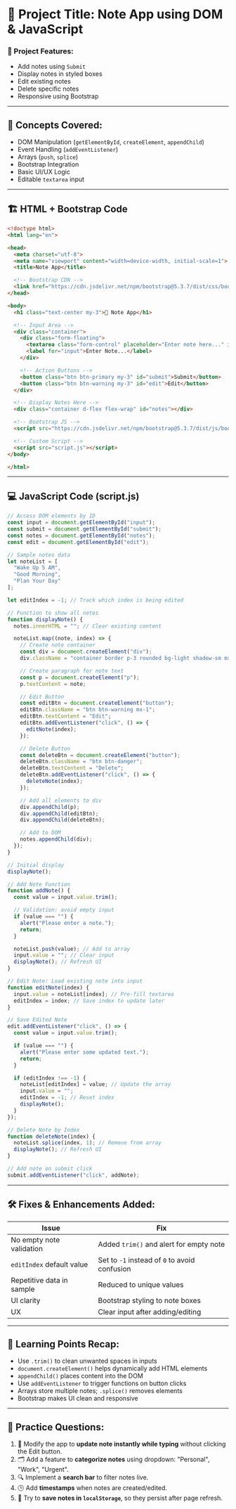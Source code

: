 

# 📝 Project Title: Note App using DOM & JavaScript

### 🔧 Project Features:

* Add notes using `Submit`
* Display notes in styled boxes
* Edit existing notes
* Delete specific notes
* Responsive using Bootstrap

---

## 🧠 Concepts Covered:

* DOM Manipulation (`getElementById`, `createElement`, `appendChild`)
* Event Handling (`addEventListener`)
* Arrays (`push`, `splice`)
* Bootstrap Integration
* Basic UI/UX Logic
* Editable `textarea` input

---

## 🏗️ HTML + Bootstrap Code

```html
<!doctype html>
<html lang="en">

<head>
  <meta charset="utf-8">
  <meta name="viewport" content="width=device-width, initial-scale=1">
  <title>Note App</title>

  <!-- Bootstrap CDN -->
  <link href="https://cdn.jsdelivr.net/npm/bootstrap@5.3.7/dist/css/bootstrap.min.css" rel="stylesheet">
</head>

<body>
  <h1 class="text-center my-3">📝 Note App</h1>

  <!-- Input Area -->
  <div class="container">
    <div class="form-floating">
      <textarea class="form-control" placeholder="Enter note here..." id="input" style="height: 100px"></textarea>
      <label for="input">Enter Note...</label>
    </div>

    <!-- Action Buttons -->
    <button class="btn btn-primary my-3" id="submit">Submit</button>
    <button class="btn btn-warning my-3" id="edit">Edit</button>
  </div>

  <!-- Display Notes Here -->
  <div class="container d-flex flex-wrap" id="notes"></div>

  <!-- Bootstrap JS -->
  <script src="https://cdn.jsdelivr.net/npm/bootstrap@5.3.7/dist/js/bootstrap.bundle.min.js"></script>

  <!-- Custom Script -->
  <script src="script.js"></script>
</body>

</html>
```

---

## 💻 JavaScript Code (script.js)

```js
// Access DOM elements by ID
const input = document.getElementById("input");
const submit = document.getElementById("submit");
const notes = document.getElementById("notes");
const edit = document.getElementById("edit");

// Sample notes data
let noteList = [
  "Wake Up 5 AM",
  "Good Morning",
  "Plan Your Day"
];

let editIndex = -1; // Track which index is being edited

// Function to show all notes
function displayNote() {
  notes.innerHTML = ""; // Clear existing content

  noteList.map((note, index) => {
    // Create note container
    const div = document.createElement("div");
    div.className = "container border p-3 rounded bg-light shadow-sm mx-2 my-2";

    // Create paragraph for note text
    const p = document.createElement("p");
    p.textContent = note;

    // Edit Button
    const editBtn = document.createElement("button");
    editBtn.className = "btn btn-warning mx-1";
    editBtn.textContent = "Edit";
    editBtn.addEventListener("click", () => {
      editNote(index);
    });

    // Delete Button
    const deleteBtn = document.createElement("button");
    deleteBtn.className = "btn btn-danger";
    deleteBtn.textContent = "Delete";
    deleteBtn.addEventListener("click", () => {
      deleteNote(index);
    });

    // Add all elements to div
    div.appendChild(p);
    div.appendChild(editBtn);
    div.appendChild(deleteBtn);

    // Add to DOM
    notes.appendChild(div);
  });
}

// Initial display
displayNote();

// Add Note Function
function addNote() {
  const value = input.value.trim();

  // Validation: avoid empty input
  if (value === "") {
    alert("Please enter a note.");
    return;
  }

  noteList.push(value); // Add to array
  input.value = ""; // Clear input
  displayNote(); // Refresh UI
}

// Edit Note: Load existing note into input
function editNote(index) {
  input.value = noteList[index]; // Pre-fill textarea
  editIndex = index; // Save index to update later
}

// Save Edited Note
edit.addEventListener("click", () => {
  const value = input.value.trim();

  if (value === "") {
    alert("Please enter some updated text.");
    return;
  }

  if (editIndex !== -1) {
    noteList[editIndex] = value; // Update the array
    input.value = "";
    editIndex = -1; // Reset index
    displayNote();
  }
});

// Delete Note by Index
function deleteNote(index) {
  noteList.splice(index, 1); // Remove from array
  displayNote(); // Refresh UI
}

// Add note on submit click
submit.addEventListener("click", addNote);
```

---

## 🛠️ Fixes & Enhancements Added:

| Issue                     | Fix                                           |
| ------------------------- | --------------------------------------------- |
| No empty note validation  | Added `trim()` and alert for empty note       |
| `editIndex` default value | Set to `-1` instead of `0` to avoid confusion |
| Repetitive data in sample | Reduced to unique values                      |
| UI clarity                | Bootstrap styling to note boxes               |
| UX                        | Clear input after adding/editing              |

---

## 📌 Learning Points Recap:

* Use `.trim()` to clean unwanted spaces in inputs
* `document.createElement()` helps dynamically add HTML elements
* `appendChild()` places content into the DOM
* Use `addEventListener` to trigger functions on button clicks
* Arrays store multiple notes; `.splice()` removes elements
* Bootstrap makes UI clean and responsive

---

## 🧪 Practice Questions:

1. 🔁 Modify the app to **update note instantly while typing** without clicking the Edit button.
2. 🗂️ Add a feature to **categorize notes** using dropdown: "Personal", "Work", "Urgent".
3. 🔍 Implement a **search bar** to filter notes live.
4. 🕒 Add **timestamps** when notes are created/edited.
5. 💾 Try to **save notes in `localStorage`**, so they persist after page refresh.
